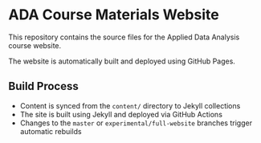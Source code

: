 # ADA Course Materials Website

This repository contains the source files for the Applied Data Analysis course website.

The website is automatically built and deployed using GitHub Pages.

## Build Process

- Content is synced from the `content/` directory to Jekyll collections
- The site is built using Jekyll and deployed via GitHub Actions
- Changes to the `master` or `experimental/full-website` branches trigger automatic rebuilds